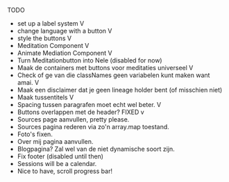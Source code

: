 TODO
- set up a label system V
- change language with a button V
- style the buttons V
- Meditation Component V
- Animate Mediation Component V
- Turn Meditationbutton into Nele (disabled for now)
- Maak de containers met buttons voor meditaties universeel V
- Check of ge van die classNames geen variabelen kunt maken want amai. V  
- Maak een disclaimer dat je geen lineage holder bent (of misschien niet)
- Maak tussentitels V
- Spacing tussen paragrafen moet echt wel beter. V
- Buttons overlappen met de header? FIXED v
- Sources page aanvullen, pretty please.
- Sources pagina rederen via zo'n array.map toestand. 
- Foto's fixen. 
- Over mij pagina aanvullen. 
- Blogpagina? Zal wel van de niet dynamische soort zijn.
- Fix footer (disabled until then)
- Sessions will be a calendar. 
- Nice to have, scroll progress bar!

